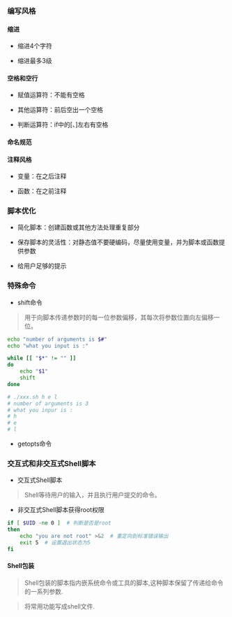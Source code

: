 
### 编写风格

#### 缩进

* 缩进4个字符

* 缩进最多3级


#### 空格和空行

* 赋值运算符：不能有空格

* 其他运算符：前后空出一个空格

* 判断运算符：if中的[、]左右有空格


#### 命名规范


#### 注释风格

* 变量：在之后注释

* 函数：在之前注释



### 脚本优化

* 简化脚本：创建函数或其他方法处理重复部分

* 保存脚本的灵活性：对静态值不要硬编码，尽量使用变量，并为脚本或函数提供参数

* 给用户足够的提示



### 特殊命令

* shift命令

> 用于向脚本传递参数时的每一位参数偏移，其每次将参数位置向左偏移一位。

```bash
echo "number of arguments is $#"
echo "what you input is :"

while [[ "$*" != "" ]]
do
    echo "$1"
    shift
done

# ./xxx.sh h e l
# number of arguments is 3
# what you inpur is :
# h
# e
# l
```

* getopts命令



### 交互式和非交互式Shell脚本

* 交互式Shell脚本

> Shell等待用户的输入，并且执行用户提交的命令。

* 非交互式Shell脚本获得root权限

```bash
if [ $UID -ne 0 ]  # 判断是否是root
then
    echo "you are not root" >&2  # 重定向到标准错误输出
    exit 5  # 设置退出状态为5
fi
```


#### Shell包装

> Shell包装的脚本指内嵌系统命令或工具的脚本,这种脚本保留了传递给命令的一系列参数.

> 将常用功能写成shell文件.

